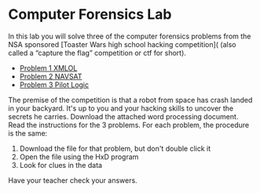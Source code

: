 # Computer Forensics Lab
In this lab you will solve three of the computer forensics problems from the NSA sponsored [Toaster Wars high school hacking competition]( (also called a “capture the flag” competition or ctf for short). 
+ [Problem 1 XMLOL](https://2013.picoctf.com/autoproblems/tmpBsOCkD.xml)
+ [Problem 2 NAVSAT](https://2013.picoctf.com/problems/recovery.zip)
+ [Problem 3 Pilot Logic](https://2013.picoctf.com/problems/pilot_image)

The premise of the competition is that a robot from space has crash landed in your backyard. It's up to you and your hacking skills to uncover the secrets he carries.
Download the attached word processing document. Read the instructions for the 3 problems. For each problem, the procedure is the same:
1. Download the file for that problem, but don't double click it
2. Open the file using the HxD program 
3. Look for clues in the data

Have your teacher check your answers. 
